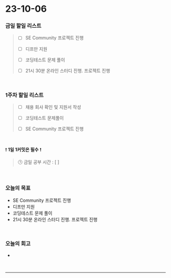 # 23-10-06
### 금일 할일 리스트
> - [ ]  SE Community 프로젝트 진행
>
> - [ ]  디프만 지원
>
> - [ ]  코딩테스트 문제 풀이
>
> - [ ]  21시 30분 온라인 스터디 진행. 프로젝트 진행


<br/>

### 1주차 할일 리스트  
> - [ ]  채용 회사 확인 및 지원서 작성
>
> - [ ]  코딩테스트 문제풀이
>
> - [ ]  SE Community 프로젝트 진행

<br/>

❗ **1일 1커밋은 필수** ❗
> 🕒 금일 공부 시간 : [  ]
  
<br/>

### 오늘의 목표
- SE Community 프로젝트 진행
- 디프만 지원
- 코딩테스트 문제 풀이
- 21시 30분 온라인 스터디 진행. 프로젝트 진행

<br>

### 오늘의 회고
- 


<br/>

------------  
